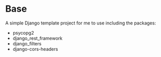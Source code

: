 # Base

A simple Django template project for me to use including the packages:
- psycopg2
- django_rest_framework
- django_filters
- django-cors-headers